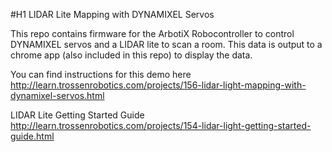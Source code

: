 #H1 LIDAR Lite Mapping with DYNAMIXEL Servos

This repo contains firmware for the ArbotiX Robocontroller to control DYNAMIXEL servos and a LIDAR lite to scan a room. This data is output to a chrome app (also included in this repo) to display the data.

You can find instructions for this demo here
http://learn.trossenrobotics.com/projects/156-lidar-light-mapping-with-dynamixel-servos.html

LIDAR Lite Getting Started Guide
http://learn.trossenrobotics.com/projects/154-lidar-light-getting-started-guide.html
